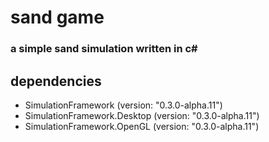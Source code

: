 # sand game
### a simple sand simulation written in c#

## dependencies
- SimulationFramework (version: "0.3.0-alpha.11")
- SimulationFramework.Desktop (version: "0.3.0-alpha.11")
- SimulationFramework.OpenGL (version: "0.3.0-alpha.11")
